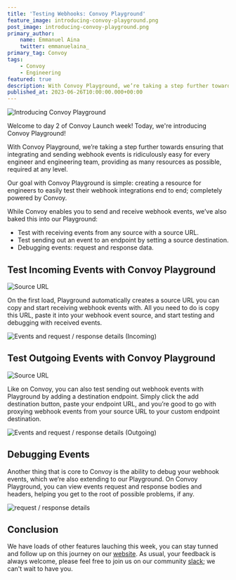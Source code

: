 ```yaml
---
title: 'Testing Webhooks: Convoy Playground'
feature_image: introducing-convoy-playground.png
post_image: introducing-convoy-playground.png
primary_author:
    name: Emmanuel Aina
    twitter: emmanuelaina_
primary_tag: Convoy
tags:
    - Convoy
    - Engineering
featured: true
description: With Convoy Playground, we’re taking a step further towards ensuring that integrating and sending webhook events is ridiculously easy for every engineer and engineering team, providing as many
published_at: 2023-06-26T10:00:00.000+00:00
---
```


![Introducing Convoy Playground](/blog-socials/introducing-convoy-playground.png)

Welcome to day 2 of Convoy Launch week! Today, we're introducing Convoy Playground!

With Convoy Playground, we’re taking a step further towards ensuring that integrating and sending webhook events is ridiculously easy for every engineer and engineering team, providing as many resources as possible, required at any level.

Our goal with Convoy Playground is simple: creating a resource for engineers to easily test their webhook integrations end to end; completely powered by Convoy.

While Convoy enables you to send and receive webhook events, we’ve also baked this into our Playground:

-   Test with receiving events from any source with a source URL.
-   Test sending out an event to an endpoint by setting a source destination.
-   Debugging events: request and response data.

## Test Incoming Events with Convoy Playground

![Source URL](/blog-assets/Source-URL.png)

On the first load, Playground automatically creates a source URL you can copy and start receiving webhook events with. All you need to do is copy this URL, paste it into your webhook event source, and start testing and debugging with received events.

![Events and request / response details (Incoming)](/blog-assets/Events-and-request-response-details-Incoming.png)

## Test Outgoing Events with Convoy Playground

![Source URL](/blog-assets/Source-URL-and-destination-input.png)

Like on Convoy, you can also test sending out webhook events with Playground by adding a destination endpoint. Simply click the add destination button, paste your endpoint URL, and you’re good to go with proxying webhook events from your source URL to your custom endpoint destination.

![Events and request / response details (Outgoing)](/blog-assets/Events-and-request-response-details-outgoing.png)

## Debugging Events

Another thing that is core to Convoy is the ability to debug your webhook events, which we’re also extending to our Playground. On Convoy Playground, you can view events request and response bodies and headers, helping you get to the root of possible problems, if any.

![request / response details](/blog-assets/Request-response-details.png)

## Conclusion

We have loads of other features lauching this week, you can stay tunned and follow up on this journey on our [website](https://launchweek.getconvoy.io). As usual, your feedback is always welcome, please feel free to join us on our community [slack](https://convoy-community.slack.com/join/shared_invite/zt-xiuuoj0m-yPp~ylfYMCV9s038QL0IUQ#/shared-invite/email); we can't wait to have you.
